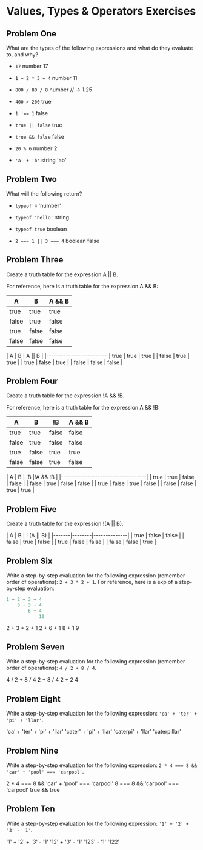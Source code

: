 # Values, Types & Operators Exercises

## Problem One

What are the types of the following expressions and what do they evaluate to, and why?

* `17` 
number 17

* `1 + 2 * 3 + 4`
number 11 

* `800 / 80 / 8`
number // -> 1.25 

* `400 > 200`
true 

* `1 !== 1`
false 

* `true || false`
true 

* `true && false`
false 

* `20 % 6`
number 2 

* `'a' + 'b'`
string 'ab' 

## Problem Two

What will the following return?

* `typeof 4`
'number' 

*  `typeof 'hello'`
string

*  `typeof true`
boolean 

* `2 === 1 || 3 === 4`
boolean false 

## Problem Three

Create a truth table for the expression A || B.

For reference, here is a truth table for the expression A && B:



|   A   |   B   | A && B | 
|-------|-------|--------|
| true  | true  | true  |  
| false | true  | false |
| true  | false | false |
| false | false | false | 

|  A    |   B   | A || B |
|-------------------------
| true  | true  | true    |
| false | true  | true    |
| true  | false | true    |
| false | false | false   |




## Problem Four

Create a truth table for the expression !A && !B.

For reference, here is a truth table for the expression A && !B:



|   A   |   B   |   !B   | A && B | 
|-------|-------|--------|--------|
| true  | true  | false  | false |
| false | true  | false  | false |
| true  | false | true   | true  |
| false | false |  true  | false | 


|   A    |  B    |   !B   |!A && !B |
|-----------------------------------|
|  true  | true  |  false | false   |
| false  | true  |  false | false   | 
| true   | false |  true  | false   | 
| false  | false |  true  | true    |



## Problem Five

Create a truth table for the expression !(A || B).

| A     |   B    |  ! (A || B)  |
|-------|--------|--------------|
| true  | false  | false        |
| false | true   | false        |
| true  | false  | false        |
| false | false  | true         |


## Problem Six

Write a step-by-step evaluation for the following expression (remember order of operations): `2 + 3 * 2 + 1`.
  For reference, here is a exp of a step-by-step evaluation: 
  ```js
  1 + 2 + 3 + 4  
      3 + 3 + 4
          6 + 4
              10
  ```


  2 + 3 * 2 + 1 
      2 + 6 + 1
          8 + 1 
              9

  
 ## Problem Seven
 
 Write a step-by-step evaluation for the following expression (remember order of operations): `4 / 2 + 8 / 4`.

 4 / 2 + 8 / 4
     2 + 8 / 4
         2 + 2
             4

 
 ## Problem Eight
 
 Write a step-by-step evaluation for the following expression: `'ca' + 'ter' + 'pi' + 'llar'`.

 'ca' + 'ter' + 'pi' + 'llar'
        'cater' + 'pi' + 'llar'
                  'caterpi' + 'llar'
                              'caterpillar'
 
 ## Problem Nine
 
 Write a step-by-step evaluation for the following expression: `2 * 4 === 8 && 'car' + 'pool' === 'carpool'`.

2 * 4 === 8 && 'car' + 'pool' === 'carpool'
   8 === 8  &&   'carpool'    ===  'carpool'
       true && true

 
 ## Problem Ten
 
  Write a step-by-step evaluation for the following expression: `'1' + '2' + '3' - '1'`.

  '1' + '2' + '3' - '1'
        '12'  + '3' - '1'
                '123' - '1'
                        '122' 






